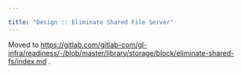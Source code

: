 ```yaml
---

title: "Design :: Eliminate Shared File Server"
---
```








Moved to https://gitlab.com/gitlab-com/gl-infra/readiness/-/blob/master/library/storage/block/eliminate-shared-fs/index.md .
